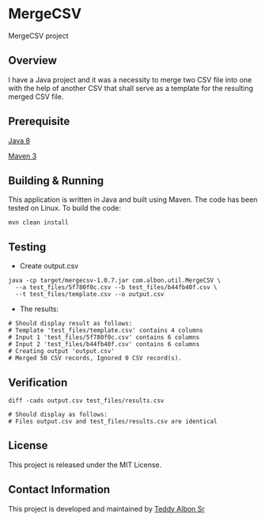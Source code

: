 # MergeCSV

MergeCSV project

## Overview

I have a Java project and it was a necessity to merge two CSV file into one with the help of another CSV that shall serve as a template for the resulting merged CSV file.

## Prerequisite

[Java 8](https://www.oracle.com/technetwork/java/javase/downloads/jdk8-downloads-2133151.html)

[Maven 3](https://maven.apache.org/download.cgi)

## Building & Running

This application is written in Java and built using Maven. The code has been tested on Linux. To build the code:

```
mvn clean install
```

## Testing

- Create output.csv

```
java -cp target/mergecsv-1.0.7.jar com.albon.util.MergeCSV \
  --a test_files/5f780f0c.csv --b test_files/b44fb40f.csv \
  --t test_files/template.csv --o output.csv
```

- The results:
```
# Should display result as follows:
# Template 'test_files/template.csv' contains 4 columns
# Input 1 'test_files/5f780f0c.csv' contains 6 columns
# Input 2 'test_files/b44fb40f.csv' contains 6 columns
# Creating output 'output.csv'
# Merged 50 CSV records, Ignored 0 CSV record(s).
```

## Verification

```
diff -cads output.csv test_files/results.csv

# Should display as follows:
# Files output.csv and test_files/results.csv are identical
```

## License

This project is released under the MIT License.

## Contact Information

This project is developed and maintained by [Teddy Albon Sr](mailto:tmalbonph@yahoo.com)
